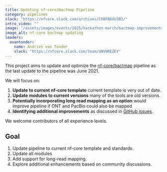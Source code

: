 ```yaml
---
title: Updating nf-core/bactmap Pipeline
category: pipelines
slack: "https://nfcore.slack.com/archives/C08FN6XU3B3/"
intro_video: ""
image: "/assets/images/events/2025/hackathon-march/bactmap-improvements.png"
image_alt: nf-core bactmap updating
leaders:
  avantonder:
    name: Andries van Tonder
    slack: "https://nfcore.slack.com/team/UNV9REZEY"
---
```


This project aims to update and optimize the [nf-core/bactmap](https://nf-co.re/bactmap/1.0.0/) pipeline as the last update to the pipeline was June 2021.

We will focus on:

1. **Update to current nf-core template** current template is very out of date.
2. **Update modules to current versions** many of the tools are old versions.
3. **Potentially incorporating long read mapping as an option** would improve pipeline if ONT and PacBio could also be mapped
4. **Identifying additional improvements** as discussed in [GitHub issues](https://github.com/nf-core/bactmap/issues).

We welcome contributors of all experience levels.

## Goal

1. Update pipeline to current nf-core template and standards.
2. Update all modules
3. Add support for long-read mapping.
4. Explore additional enhancements based on community discussions.


